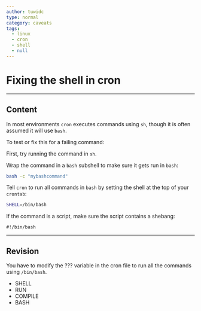 ```yaml
---
author: tuwidc
type: normal
category: caveats
tags:
  - linux
  - cron
  - shell
  - null
---
```


# Fixing the shell in cron


---

## Content

In most environments `cron` executes commands using `sh`, though  it is often assumed it will use `bash`.

To test or fix this for a failing command:

First, try running the command in `sh`.

Wrap the command in a `bash` subshell to make sure it gets run in `bash`:

```bash
bash -c "mybashcommand"
```

Tell `cron` to run all commands in `bash` by setting the shell at the top of your `crontab`:

```bash
SHELL=/bin/bash
```

If the command is a script, make sure the script contains a shebang:

```plain-text
#!/bin/bash
```


---

## Revision

You have to modify the ??? variable in the cron file to run all the commands using `/bin/bash`.

- SHELL
- RUN
- COMPILE
- BASH
